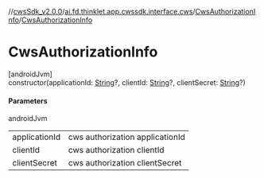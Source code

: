 //[cwsSdk_v2.0.0](../../../index.md)/[ai.fd.thinklet.app.cwssdk.interface.cws](../index.md)/[CwsAuthorizationInfo](index.md)/[CwsAuthorizationInfo](-cws-authorization-info.md)

# CwsAuthorizationInfo

[androidJvm]\
constructor(applicationId: [String](https://kotlinlang.org/api/latest/jvm/stdlib/kotlin/-string/index.html)?, clientId: [String](https://kotlinlang.org/api/latest/jvm/stdlib/kotlin/-string/index.html)?, clientSecret: [String](https://kotlinlang.org/api/latest/jvm/stdlib/kotlin/-string/index.html)?)

#### Parameters

androidJvm

| | |
|---|---|
| applicationId | cws authorization applicationId |
| clientId | cws authorization clientId |
| clientSecret | cws authorization clientSecret |
